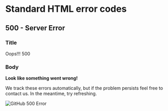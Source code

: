 # Standard HTML error codes


## 500 - Server Error


### Title

Oops!!! 500


### Body

**Look like something went wrong!**

We track these errors automatically, but if the problem persists feel free to contact us. In the meantime, try refreshing.

![GitHub 500 Error](./html-error-500-github.png)
